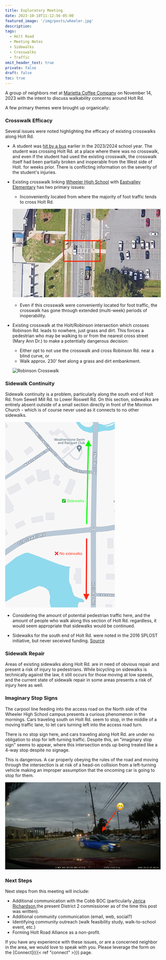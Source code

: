 ```yaml
---
title: Exploratory Meeting
date: 2023-10-10T11:12:56-05:00
featured_image: '/img/posts/wheeler.jpg'
description:
tags:
  - Holt Road
  - Meeting Notes
  - Sidewalks
  - Crosswalks
  - Traffic
omit_header_text: true
private: false
draft: false
toc: true
---
```


A group of neighbors met at [Marietta Coffee Company](https://mariettacoffeecompany.com)
on November 14, 2023 with the intent to discuss walkability concerns around
Holt Rd.

A few primary themes were brought up organically:

### Crosswalk Efficacy

Several issues were noted highlighting the efficacy of existing crosswalks
along Holt Rd.

- A student was [hit by a bus](https://www.mdjonline.com/news/police_fire/wheeler-high-school-student-struck-by-school-bus/article_3144bec8-43b1-11ee-99ad-d30c2ddc7659.html) earlier in the 2023/2024
school year.  The student was crossing Holt Rd. at a place where there was no
crosswalk, and even if the student had used the existing crosswalk, the crosswalk
itself had been partially broken and inoperable from the West side of Holt.
for weeks prior.  There is conflicting information on the severity of the
student's injuries.

- Existing crosswalk linking [Wheeler High School](https://cobbk12.org/Wheeler)
with [Eastvalley Elementary](https://cobbk12.org/eastvalley) has two primary
issues:

  - Inconveniently located from where the majority of foot traffic tends to
  cross Holt Rd.

  ![Wheeler Crosswalk](images/holt-crosswalk-wheeler.png "Wheeler Crosswalk")

  - Even if this crosswalk were conveniently located for foot traffic, the 
  crosswalk has gone through extended (multi-week) periods of inoperability.

- Existing crosswalk at the Holt/Robinson intersection which crosses Robinson Rd.
leads to nowhere, just grass and dirt.  This forces a pedestrian who may be
walking to or from the nearest cross street (Mary Ann Dr.) to make a potentially
dangerous decision:

  - Either opt to not use the crosswalk and cross Robinson Rd. near a blind
  curve, or
  - Walk approx. 230' feet along a grass and dirt embankment.

  ![Robinson Crosswalk](images/holt-crosswalk-robinson.jpg "Robinson Crosswalk")

### Sidewalk Continuity

Sidewalk continuity is a problem, particularly along the south end of Holt Rd.
from Sewell Mill Rd. to Lower Roswell Rd.  On this section, sidewalks are 
entirely absent outside of a small section directly in front of the Mormon
Church - which is of course never used as it connects to no other sidewalks.

![Missing Sidewalks](images/no-sidewalks.png "Missing Sidewalks")

- Considering the amount of potential pedestrian traffic here, and the amount
of people who walk along this section of Holt Rd. regardless, it would seem
appropriate that sidewalks would be continued.

- Sidewalks for the south end of Holt Rd. were noted in the 2016 SPLOST initiative,
but never seceived funding. [Source](https://s3.us-west-2.amazonaws.com/cobbcounty.org.if-us-west-2/prod/2022-08/2016-SPLOST-Status-08-03-2022.pdf)

### Sidewalk Repair

Areas of existing sidewalks along Holt Rd. are in need of obvious repair and
present a risk of injury to pedestrians.  While bicycling on sidewalks is 
technically against the law, it still occurs for those moving at low speeds, and 
the current state of sidewalk repair in some areas presents a risk of injury 
here as well.

### Imaginary Stop Signs

The carpool line feeding into the access road on the North side of the Wheeler
High School campus presents a curious phenomenon in the mornings.  Cars
traveling south on Holt Rd. seem to stop, in the middle of a moving traffic lane,
to let cars turning left into the access road turn.

There is no stop sign here, and cars traveling along Holt Rd. are under no 
obligation to stop for left-turning traffic.  Despite this, an "imaginary stop 
sign" seems to appear, where this intersection ends up being treated like a
4-way stop despite no signage.

This is dangerous.  A car properly obeying the rules of the road and moving
through the intersection is at risk of a head-on collision from a left-turning
vehicle making an improper assumption that the oncoming car is going to stop
for them.

![Imaginary Stop Sign](images/imaginary-stop-sign.jpg "Imaginary Stop Sign")

### Next Steps

Next steps from this meeting will include:

- Additional communication with the Cobb BOC (particularly [Jerica Richardson](https://www.cobbcounty.org/board/district-commissioners/district-2-commissioner),the present District 2 commissioner as of the time this 
post was written).
- Additional community communication (email, web, social?)
- Identifying community outreach (walk feasibility study, walk-to-school event,
etc.)
- Forming Holt Road Alliance as a non-profit.

If you have any experience with these issues, or are a concerned neighbor in
the area, we would love to speak with you.  Please leverage the form on the
[Connect]({{< ref "connect" >}}) page.